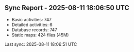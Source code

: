 ## Sync Report - 2025-08-11 18:06:50 UTC

- Basic activities: 747
- Detailed activities: 6
- Database records: 747
- Static maps: 424 files (45M)

Last sync: 2025-08-11 18:06:51 UTC

